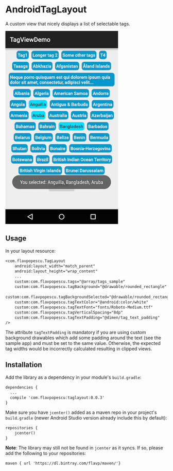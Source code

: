 # AndroidTagLayout
A custom view that nicely displays a list of selectable tags.

![TagLayout Screenshot](screenshot1.png)

## Usage

In your layout resource:

    <com.flavpopescu.TagLayout
        android:layout_width="match_parent"
        android:layout_height="wrap_content"
        ...
        custom:com.flavpopescu.tags="@array/tags_sample"
        custom:com.flavpopescu.tagBackground="@drawable/rounded_rectangle"
        custom:com.flavpopescu.tagBackgroundSelected="@drawable/rounded_rectangle_selected"
        custom:com.flavpopescu.tagTextColor="@android:color/white"
        custom:com.flavpopescu.tagTextFont="fonts/Roboto-Medium.ttf"
        custom:com.flavpopescu.tagVerticalSpacing="8dp"
        custom:com.flavpopescu.tagTextPadding="@dimen/tag_text_padding"
    />

The attribute `tagTextPadding` is mandatory if you are using custom background drawables which add some padding around the text (see the sample app) and must be set to the same value. Otherwise, the expected tag widths would be incorrectly calculated resulting in clipped views.

## Installation

Add the library as a dependency in your module's `build.gradle`:

    dependencies {
      ...
      compile 'com.flavpopescu:taglayout:0.0.3'
    }
    
Make sure you have `jcenter()` added as a maven repo in your project's `build.gradle` (newer Android Studio version already include this by default):

    repositories {
        jcenter()
    }

**Note**: The library may still not be found in `jcenter` as it syncs. If so, please add the following to your repositories:

    maven { url 'https://dl.bintray.com/flavp/maven/'}
